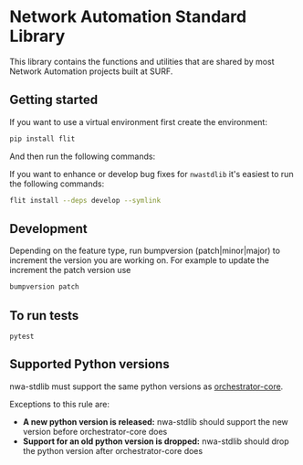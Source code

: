 # Network Automation Standard Library

This library contains the functions and utilities that are shared by most
Network Automation projects built at SURF.

## Getting started

If you want to use a virtual environment first create the environment:

```bash
pip install flit
```
And then run the following commands:

If you want to enhance or develop bug fixes for `nwastdlib` it's easiest to run the following commands:
```bash
flit install --deps develop --symlink
```

## Development
Depending on the feature type, run bumpversion (patch|minor|major) to increment the version you are working on. For
example to update the increment the patch version use
```bash
bumpversion patch
```

## To run tests
```
pytest
```

## Supported Python versions

nwa-stdlib must support the same python versions as [orchestrator-core](https://github.com/workfloworchestrator/orchestrator-core).

Exceptions to this rule are:
* **A new python version is released:** nwa-stdlib should support the new version before orchestrator-core does
* **Support for an old python version is dropped:** nwa-stdlib should drop the python version after orchestrator-core does
